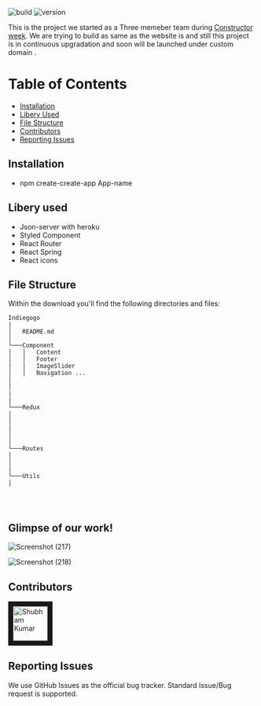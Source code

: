 ![build](https://img.shields.io/travis/USER/REPO.svg) ![version](https://img.shields.io/badge/version-1.0.0-blue.svg)  
<!--- ![Product Presentation Image](public/cover.png) --> 
This is the project we started as a Three memeber team  during [Constructor week](https://www.nykaa.com/). We are trying to build as same as the website is and  still this project is in continuous upgradation and soon will be launched under custom domain .
# Table of Contents

* [Installation](#installation)
* [Libery Used](#file-structure)
* [File Structure](#file-structure)
* [Contributors](#contributors)
* [Reporting Issues](#reporting-issues)


## Installation

* npm create-create-app App-name

## Libery used

* Json-server with heroku
* Styled Component
* React Router
* React Spring
* React icons

## File Structure

Within the download you'll find the following directories and files:

```
Indiegogo
|
│   README.md 
│
└───Component
│   │   Content
│   │   Footer
|   |   ImageSlider
│   │   Navigation ...
│   
|   
|                
|    
└───Redux
│  
│  
|   
│   
│ 
└───Routes
│   
│   
|    
└───Utils 
│  
   
    


```  

## Glimpse of our work!



![Screenshot (217)](https://user-images.githubusercontent.com/34106521/121345687-caa88b80-c942-11eb-89c8-5cfa7e152b82.png)



![Screenshot (218)](https://user-images.githubusercontent.com/34106521/121345770-e57b0000-c942-11eb-8a88-b29994c6ee8a.png)




## Contributors

<a href="../../../../shubham007kumar" target="_blank"><img src="https://avatars1.githubusercontent.com/u/34106521?s=460&v=4" alt="Shubham Kumar" width="70" height="70" border="10" /></a> 


## Reporting Issues

We use GitHub Issues as the official bug tracker. Standard Issue/Bug request is supported.
